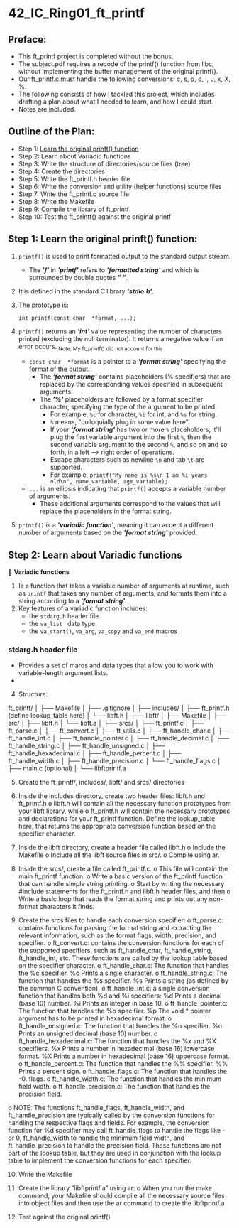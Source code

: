 # 42_IC_Ring01_ft_printf

## Preface:
- This ft_printf project is completed without the bonus.
- The subject.pdf requires a recode of the printf() function from libc, without implementing the buffer management of the original printf().
- Our ft_printf.c must handle the following conversions: c, s, p, d, i, u, x, X, %.
- The following consists of how I tackled this project, which includes drafting a plan about what I needed to learn, and how I could start. 
- Notes are included.

## Outline of the Plan:
- Step 1: [Learn the original prinft() function](https://github.com/Thuggonaut/42IC_Ring01_ft_printf/blob/master/README.md#step-1-learn-the-original-prinft-function)
- Step 2: Learn about Variadic functions
- Step 3: Write the structure of directories/source files (tree)
- Step 4: Create the directories
- Step 5: Write the ft_printf.h header file
- Step 6: Write the conversion and utility (helper functions) source files
- Step 7: Write the ft_printf.c source file
- Step 8: Write the Makefile
- Step 9: Compile the library of ft_printf
- Step 10: Test the ft_printf() against the original printf

## Step 1: Learn the original prinft() function:
1. `printf()` is used to print formatted output to the standard output stream.
    - The ***'f'*** in ***'printf'*** refers to ***'formatted string'*** and which is surrounded by double quotes ***"  "***.
2. It is defined in the standard C library ***'stdio.h'***.
3. The prototype is:

    `int printf(const char  *format, ...);`

4. `printf()` returns an ***'int'*** value representing the number of characters printed (excluding the null terminator). It returns a negative value if an error occurs. <sub>Note: My ft_printf() did not account for this</sub>
    - `const char  *format` is a pointer to a ***'format string'*** specifying the format of the output. 
        - The ***'format string'*** contains placeholders (% specifiers) that are replaced by the corresponding values specified in subsequent arguments.
        - The ***'%'*** placeholders are followed by a format specifier character, specifying the type of the argument to be printed.
            - For example, `%c` for character, `%i` for int, and `%s` for string.
            - `%` means, "colloquially plug in some value here".
            - If your ***'format string'*** has two or more `%` placeholders, it'll plug the first variable argument into the first `%`, then the second variable argument to the second `%`, and so on and so forth, in a left --> right order of operations.
            - Escape characters such as newline `\n` and tab `\t` are supported.
            - For example, `printf("My name is %s\n I am %i years old\n", name_variable, age_variable);` 
    - `...` is an ellipsis indicating that `printf()` accepts a variable number of arguments. 
        - These additional arguments correspond to the values that will replace the placeholders in the format string.
5. `printf()` is a ***'variadic function'***, meaning it can accept a different number of arguments based on the ***'format string'*** provided.


## Step 2: Learn about Variadic functions
🔸 **Variadic functions**
1. Is a function that takes a variable number of arguments at runtime, such as `printf` that takes any number of arguments, and formats them into a string according to a ***'format string'***. 
2. Key features of a variadic function includes: 
    - the `stdarg.h` header file
    - the `va_list ` data type
    - the `va_start()`, `va_arg`, `va_copy` and `va_end` macros

### stdarg.h header file
- Provides a set of maros and data types that allow you to work with variable-length argument lists.
- 


4.	Structure:

ft_printf/
│
├── Makefile
│
├── .gitignore
│
├── includes/
│   ├── ft_printf.h (define lookup_table here)
│   └── libft.h
│
├── libft/
│   ├── Makefile
│   ├── src/
│   ├── libft.h
│   └── libft.a
│
├── srcs/
│   ├── ft_printf.c
│   ├── ft_parse.c
│   ├── ft_convert.c
│   ├── ft_utils.c
│   ├── ft_handle_char.c
│   ├── ft_handle_int.c
│   ├── ft_handle_pointer.c
│   ├── ft_handle_decimal.c
│   ├── ft_handle_string.c
│   ├── ft_handle_unsigned.c
│   ├── ft_handle_hexadecimal.c
│   ├── ft_handle_percent.c
│   ├── ft_handle_width.c
│   ├── ft_handle_precision.c
│   └── ft_handle_flags.c
│
├── main.c (optional)
│
└── libftprintf.a

5.	Create the ft_printf/, includes/, libft/ and srcs/ directories

6.	Inside the includes directory, create two header files: libft.h and ft_printf.h
o	libft.h will contain all the necessary function prototypes from your libft library, while 
o	ft_printf.h will contain the necessary prototypes and declarations for your ft_printf function. Define the lookup_table here, that returns the appropriate conversion function based on the specifier character.

7.	Inside the libft directory, create a header file called libft.h
o	Include the Makefile 
o	Include all the libft source files in src/.
o	Compile using ar.

8.	Inside the srcs/, create a file called ft_printf.c. 
o	This file will contain the main ft_printf function.
o	Write a basic version of the ft_printf function that can handle simple string printing. 
o	Start by writing the necessary #include statements for the ft_printf.h and libft.h header files, and then 
o	Write a basic loop that reads the format string and prints out any non-format characters it finds.

9.	Create the srcs files to handle each conversion specifier:
o	ft_parse.c: contains functions for parsing the format string and extracting the relevant information, such as the format flags, width, precision, and specifier.
o	ft_convert.c: contains the conversion functions for each of the supported specifiers, such as ft_handle_char, ft_handle_string, ft_handle_int, etc. These functions are called by the lookup table based on the specifier character.
o	ft_handle_char.c: The function that handles the %c specifier.
%c Prints a single character.
o	ft_handle_string.c: The function that handles the %s specifier.
%s Prints a string (as defined by the common C convention).
o	ft_handle_int.c: a single conversion function that handles both %d and %i specifiers:
%d Prints a decimal (base 10) number.
%i Prints an integer in base 10.
o	ft_handle_pointer.c: The function that handles the %p specifier.
%p The void * pointer argument has to be printed in hexadecimal format.
o	ft_handle_unsigned.c: The function that handles the %u specifier.
%u Prints an unsigned decimal (base 10) number.
o	ft_handle_hexadecimal.c: The function that handles the %x and %X specifiers.
%x Prints a number in hexadecimal (base 16) lowercase format.
%X Prints a number in hexadecimal (base 16) uppercase format.
o	ft_handle_percent.c: The function that handles the %% specifier.
%% Prints a percent sign.
o	ft_handle_flags.c: The function that handles the -0. flags.
o	ft_handle_width.c: The function that handles the minimum field width.
o	ft_handle_precision.c: The function that handles the precision field.

o	NOTE:
The functions ft_handle_flags, ft_handle_width, and ft_handle_precision are typically called by the conversion functions for handling the respective flags and fields.
For example, the conversion function for %d specifier may call ft_handle_flags to handle the flags like - or 0, ft_handle_width to handle the minimum field width, and ft_handle_precision to handle the precision field.
These functions are not part of the lookup table, but they are used in conjunction with the lookup table to implement the conversion functions for each specifier.

10.	Write the Makefile

11.	Create the library “libftprintf.a” using ar:
o	When you run the make command, your Makefile should compile all the necessary source files into object files and then use the ar command to create the libftprintf.a

12.	Test against the original printf()
